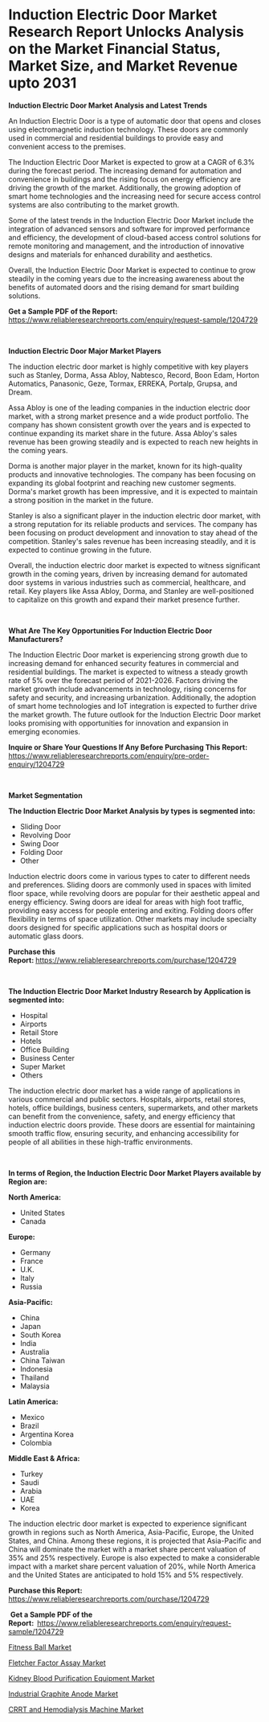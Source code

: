 <p><h1>Induction Electric Door Market Research Report Unlocks Analysis on the Market Financial Status, Market Size, and Market Revenue upto 2031</h1></p><p><strong>Induction Electric Door Market Analysis and Latest Trends</strong></p>
<p><p>An Induction Electric Door is a type of automatic door that opens and closes using electromagnetic induction technology. These doors are commonly used in commercial and residential buildings to provide easy and convenient access to the premises.</p><p>The Induction Electric Door Market is expected to grow at a CAGR of 6.3% during the forecast period. The increasing demand for automation and convenience in buildings and the rising focus on energy efficiency are driving the growth of the market. Additionally, the growing adoption of smart home technologies and the increasing need for secure access control systems are also contributing to the market growth.</p><p>Some of the latest trends in the Induction Electric Door Market include the integration of advanced sensors and software for improved performance and efficiency, the development of cloud-based access control solutions for remote monitoring and management, and the introduction of innovative designs and materials for enhanced durability and aesthetics.</p><p>Overall, the Induction Electric Door Market is expected to continue to grow steadily in the coming years due to the increasing awareness about the benefits of automated doors and the rising demand for smart building solutions.</p></p>
<p><strong>Get a Sample PDF of the Report:&nbsp;</strong> <a href="https://www.reliableresearchreports.com/enquiry/request-sample/1204729">https://www.reliableresearchreports.com/enquiry/request-sample/1204729</a></p>
<p>&nbsp;</p>
<p><strong>Induction Electric Door Major Market Players</strong></p>
<p><p>The induction electric door market is highly competitive with key players such as Stanley, Dorma, Assa Abloy, Nabtesco, Record, Boon Edam, Horton Automatics, Panasonic, Geze, Tormax, ERREKA, Portalp, Grupsa, and Dream. </p><p>Assa Abloy is one of the leading companies in the induction electric door market, with a strong market presence and a wide product portfolio. The company has shown consistent growth over the years and is expected to continue expanding its market share in the future. Assa Abloy's sales revenue has been growing steadily and is expected to reach new heights in the coming years.</p><p>Dorma is another major player in the market, known for its high-quality products and innovative technologies. The company has been focusing on expanding its global footprint and reaching new customer segments. Dorma's market growth has been impressive, and it is expected to maintain a strong position in the market in the future.</p><p>Stanley is also a significant player in the induction electric door market, with a strong reputation for its reliable products and services. The company has been focusing on product development and innovation to stay ahead of the competition. Stanley's sales revenue has been increasing steadily, and it is expected to continue growing in the future.</p><p>Overall, the induction electric door market is expected to witness significant growth in the coming years, driven by increasing demand for automated door systems in various industries such as commercial, healthcare, and retail. Key players like Assa Abloy, Dorma, and Stanley are well-positioned to capitalize on this growth and expand their market presence further.</p></p>
<p>&nbsp;</p>
<p><strong>What Are The Key Opportunities For Induction Electric Door Manufacturers?</strong></p>
<p><p>The Induction Electric Door market is experiencing strong growth due to increasing demand for enhanced security features in commercial and residential buildings. The market is expected to witness a steady growth rate of 5% over the forecast period of 2021-2026. Factors driving the market growth include advancements in technology, rising concerns for safety and security, and increasing urbanization. Additionally, the adoption of smart home technologies and IoT integration is expected to further drive the market growth. The future outlook for the Induction Electric Door market looks promising with opportunities for innovation and expansion in emerging economies.</p></p>
<p><strong>Inquire or Share Your Questions If Any Before Purchasing This Report:</strong> <a href="https://www.reliableresearchreports.com/enquiry/pre-order-enquiry/1204729">https://www.reliableresearchreports.com/enquiry/pre-order-enquiry/1204729</a></p>
<p>&nbsp;</p>
<p><strong>Market Segmentation</strong></p>
<p><strong>The Induction Electric Door Market Analysis by types is segmented into:</strong></p>
<p><ul><li>Sliding Door</li><li>Revolving Door</li><li>Swing Door</li><li>Folding Door</li><li>Other</li></ul></p>
<p><p>Induction electric doors come in various types to cater to different needs and preferences. Sliding doors are commonly used in spaces with limited floor space, while revolving doors are popular for their aesthetic appeal and energy efficiency. Swing doors are ideal for areas with high foot traffic, providing easy access for people entering and exiting. Folding doors offer flexibility in terms of space utilization. Other markets may include specialty doors designed for specific applications such as hospital doors or automatic glass doors.</p></p>
<p><strong>Purchase this Report:&nbsp;</strong><a href="https://www.reliableresearchreports.com/purchase/1204729">https://www.reliableresearchreports.com/purchase/1204729</a></p>
<p>&nbsp;</p>
<p><strong>The Induction Electric Door Market Industry Research by Application is segmented into:</strong></p>
<p><ul><li>Hospital</li><li>Airports</li><li>Retail Store</li><li>Hotels</li><li>Office Building</li><li>Business Center</li><li>Super Market</li><li>Others</li></ul></p>
<p><p>The induction electric door market has a wide range of applications in various commercial and public sectors. Hospitals, airports, retail stores, hotels, office buildings, business centers, supermarkets, and other markets can benefit from the convenience, safety, and energy efficiency that induction electric doors provide. These doors are essential for maintaining smooth traffic flow, ensuring security, and enhancing accessibility for people of all abilities in these high-traffic environments.</p></p>
<p>&nbsp;</p>
<p><strong>In terms of Region, the Induction Electric Door Market Players available by Region are:</strong></p>
<p>
    <p> <strong> North America: </strong>
        <ul>
            <li>United States</li>
            <li>Canada</li>
        </ul>
        </p> 
    <p> <strong> Europe: </strong>
        <ul>
            <li>Germany</li>
            <li>France</li>
            <li>U.K.</li>
            <li>Italy</li>
            <li>Russia</li>
        </ul>
        </p> 
    <p> <strong> Asia-Pacific: </strong>
        <ul>
            <li>China</li>
            <li>Japan</li>
            <li>South Korea</li>
            <li>India</li>
            <li>Australia</li>
            <li>China Taiwan</li>
            <li>Indonesia</li>
            <li>Thailand</li>
            <li>Malaysia</li>
        </ul>
        </p> 
    <p> <strong> Latin America: </strong>
        <ul>
            <li>Mexico</li>
            <li>Brazil</li>
            <li>Argentina Korea</li>
            <li>Colombia</li>
        </ul>
        </p> 
    <p> <strong> Middle East & Africa: </strong>
        <ul>
            <li>Turkey</li>
            <li>Saudi</li>
            <li>Arabia</li>
            <li>UAE</li>
            <li>Korea</li>
        </ul>
    </p>
    </p>
<p><p>The induction electric door market is expected to experience significant growth in regions such as North America, Asia-Pacific, Europe, the United States, and China. Among these regions, it is projected that Asia-Pacific and China will dominate the market with a market share percent valuation of 35% and 25% respectively. Europe is also expected to make a considerable impact with a market share percent valuation of 20%, while North America and the United States are anticipated to hold 15% and 5% respectively.</p></p>
<p><strong>Purchase this Report: </strong><a href="https://www.reliableresearchreports.com/purchase/1204729">https://www.reliableresearchreports.com/purchase/1204729</a></p>
<p>&nbsp;<strong>Get a Sample PDF of the Report:&nbsp;&nbsp;</strong><a href="https://www.reliableresearchreports.com/enquiry/request-sample/1204729">https://www.reliableresearchreports.com/enquiry/request-sample/1204729</a></p>
<p><strong></strong></p>
<p><p><a href="https://github.com/fiixsa/Market-Research-Report-List-1/blob/main/fitness-ball-market.md">Fitness Ball Market</a></p><p><a href="https://medium.com/@karleelakin435/fletcher-factor-assay-market-report-reveals-the-latest-trends-and-growth-opportunities-of-this-96c1bdea61a7">Fletcher Factor Assay Market</a></p><p><a href="https://medium.com/@williambatz35/kidney-blood-purification-equipment-market-size-market-outlook-and-market-forecast-2024-to-2031-4b8692f3ebf0">Kidney Blood Purification Equipment Market</a></p><p><a href="https://github.com/Airanohannonzb68e5pb53oc1/Market-Research-Report-List-1/blob/main/industrial-graphite-anode-market.md">Industrial Graphite Anode Market</a></p><p><a href="https://medium.com/@williambatz35/crrt-and-hemodialysis-machine-market-furnishes-information-on-market-share-market-trends-and-17caf5b1b0dc">CRRT and Hemodialysis Machine Market</a></p></p>